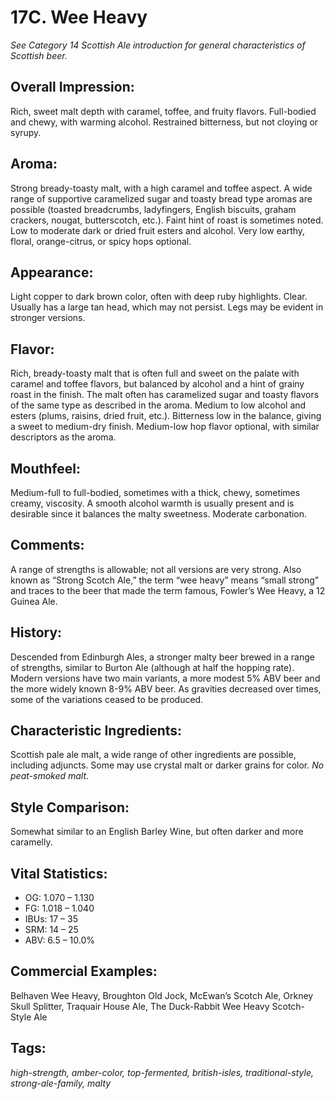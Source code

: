 # 17C. Wee Heavy

_See Category 14 Scottish Ale introduction for general characteristics of Scottish beer._

## Overall Impression: 

Rich, sweet malt depth with caramel, toffee, and fruity flavors. Full-bodied and chewy, with warming alcohol. Restrained bitterness, but not cloying or syrupy.

## Aroma: 

Strong bready-toasty malt, with a high caramel and toffee aspect. A wide range of supportive caramelized sugar and toasty bread type aromas are possible (toasted breadcrumbs, ladyfingers, English biscuits, graham crackers, nougat, butterscotch, etc.). Faint hint of roast is sometimes noted. Low to moderate dark or dried fruit esters and alcohol. Very low earthy, floral, orange-citrus, or spicy hops optional. 

## Appearance: 

Light copper to dark brown color, often with deep ruby highlights. Clear. Usually has a large tan head, which may not persist. Legs may be evident in stronger versions.

## Flavor: 

Rich, bready-toasty malt that is often full and sweet on the palate with caramel and toffee flavors, but balanced by alcohol and a hint of grainy roast in the finish. The malt often has caramelized sugar and toasty flavors of the same type as described in the aroma. Medium to low alcohol and esters (plums, raisins, dried fruit, etc.). Bitterness low in the balance, giving a sweet to medium-dry finish. Medium-low hop flavor optional, with similar descriptors as the aroma.

## Mouthfeel: 

Medium-full to full-bodied, sometimes with a thick, chewy, sometimes creamy, viscosity. A smooth alcohol warmth is usually present and is desirable since it balances the malty sweetness. Moderate carbonation.

## Comments: 

A range of strengths is allowable; not all versions are very strong. Also known as “Strong Scotch Ale,” the term “wee heavy” means “small strong” and traces to the beer that made the term famous, Fowler’s Wee Heavy, a 12 Guinea Ale. 

## History: 

Descended from Edinburgh Ales, a stronger malty beer brewed in a range of strengths, similar to Burton Ale (although at half the hopping rate). Modern versions have two main variants, a more modest 5% ABV beer and the more widely known 8-9% ABV beer.  As gravities decreased over times, some of the variations ceased to be produced.

## Characteristic Ingredients: 

Scottish pale ale malt, a wide range of other ingredients are possible, including adjuncts. Some may use crystal malt or darker grains for color. _No peat-smoked malt_.

## Style Comparison: 

Somewhat similar to an English Barley Wine, but often darker and more caramelly.

## Vital Statistics:	

- OG:	1.070 – 1.130
- FG:	1.018 – 1.040
- IBUs:	17 – 35	
- SRM:	14 – 25	
- ABV:	6.5 – 10.0%

## Commercial Examples: 

Belhaven Wee Heavy, Broughton Old Jock, McEwan’s Scotch Ale, Orkney Skull Splitter, Traquair House Ale, The Duck-Rabbit Wee Heavy Scotch-Style Ale

## Tags: 

_high-strength, amber-color, top-fermented, british-isles, traditional-style, strong-ale-family, malty_
